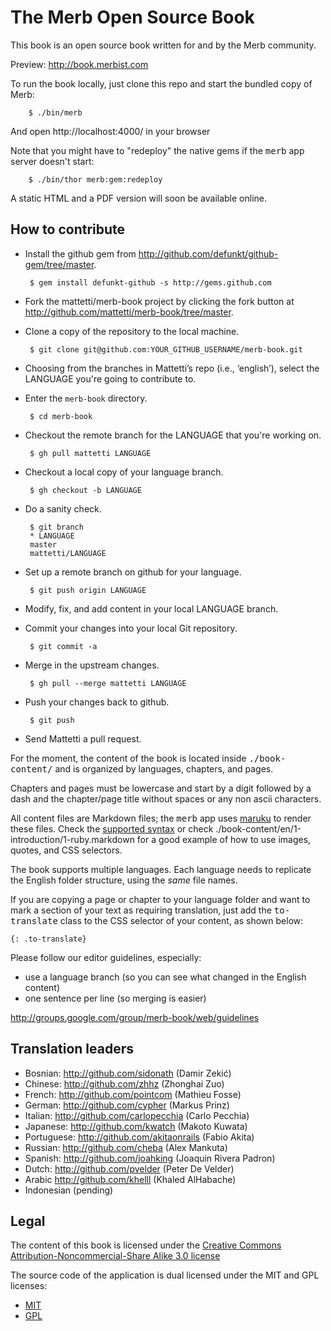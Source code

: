 # The Merb Open Source Book

This book is an open source book written for and by the Merb community.

Preview: <http://book.merbist.com>

To run the book locally,
just clone this repo and start the bundled copy of Merb:

		$ ./bin/merb
		
And open http://localhost:4000/ in your browser

Note that you might have to "redeploy" the native gems
if the <tt>merb</tt> app server doesn't start:

		$ ./bin/thor merb:gem:redeploy

A static HTML and a PDF version will soon be available online.

## How to contribute

 * Install the github gem
   from <http://github.com/defunkt/github-gem/tree/master>.

		$ gem install defunkt-github -s http://gems.github.com

 * Fork the mattetti/merb-book project by clicking the fork button
   at <http://github.com/mattetti/merb-book/tree/master>.

 * Clone a copy of the repository to the local machine.

		$ git clone git@github.com:YOUR_GITHUB_USERNAME/merb-book.git

 * Choosing from the branches in Mattetti’s repo (i.e., ‘english’),
   select the LANGUAGE you're going to contribute to.

 * Enter the `merb-book` directory.

		$ cd merb-book

 * Checkout the remote branch for the LANGUAGE that you're working on.

		$ gh pull mattetti LANGUAGE

 * Checkout a local copy of your language branch.

		$ gh checkout -b LANGUAGE

 * Do a sanity check.

		$ git branch
		* LANGUAGE
		master
		mattetti/LANGUAGE

 * Set up a remote branch on github for your language.

		$ git push origin LANGUAGE

 * Modify, fix, and add content in your local LANGUAGE branch.

 * Commit your changes into your local Git repository.

		$ git commit -a

 * Merge in the upstream changes.

		$ gh pull --merge mattetti LANGUAGE

 * Push your changes back to github.

		$ git push

 * Send Mattetti a pull request.

For the moment, the content of the book
is located inside <tt>./book-content/</tt>
and is organized by languages, chapters, and pages.

Chapters and pages must be lowercase and start by a digit
followed by a dash and the chapter/page title
without spaces or any non ascii characters.

All content files are Markdown files;
the <tt>merb</tt> app uses [maruku][] to render these files.
Check the [supported syntax][]
or check ./book-content/en/1-introduction/1-ruby.markdown
for a good example of how to use images, quotes, and CSS selectors.

The book supports multiple languages.
Each language needs to replicate the English folder structure,
using the *same* file names.

If you are copying a page or chapter to your language folder
and want to mark a section of your text as requiring translation,
just add the <tt>to-translate</tt> class
to the CSS selector of your content, as shown below:

    {: .to-translate}

Please follow our editor guidelines, especially:

* use a language branch (so you can see what changed in the English content)
* one sentence per line (so merging is easier)

<http://groups.google.com/group/merb-book/web/guidelines>

## Translation leaders

* Bosnian:     http://github.com/sidonath (Damir Zekić)
* Chinese:     http://github.com/zhhz (Zhonghai Zuo)
* French:      http://github.com/pointcom  (Mathieu Fosse)
* German:      http://github.com/cypher (Markus Prinz)
* Italian:     http://github.com/carlopecchia (Carlo Pecchia)
* Japanese:    http://github.com/kwatch (Makoto Kuwata)
* Portuguese:  http://github.com/akitaonrails (Fabio Akita)
* Russian:     http://github.com/cheba (Alex Mankuta)
* Spanish:     http://github.com/joahking (Joaquin Rivera Padron)
* Dutch:       http://github.com/pvelder (Peter De Velder)
* Arabic       http://github.com/khelll (Khaled AlHabache)
* Indonesian   (pending)

## Legal

The content of this book is licensed under the [Creative Commons Attribution-Noncommercial-Share Alike 3.0 license][]

The source code of the application is dual licensed
under the MIT and GPL licenses:

* [MIT](http://www.opensource.org/licenses/mit-license.php)
* [GPL](http://www.gnu.org/licenses/gpl.html)


[Creative Commons Attribution-Noncommercial-Share Alike 3.0 license]: http://creativecommons.org/licenses/by-nc-sa/3.0/us/
[maruku]:             http://maruku.rubyforge.org
[supported syntax]:   http://maruku.rubyforge.org/markdown_syntax.html

